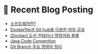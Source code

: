 
# 🤖 Recent Blog Posting 
<!-- BLOG-POST-LIST:START -->
- [소프트웨어란?](https://velog.io/@sengjun0624/%EC%86%8C%ED%94%84%ED%8A%B8%EC%9B%A8%EC%96%B4%EB%9E%80)
- [Dockerfile과 Git hub를 이용한 파일 공유](https://velog.io/@sengjun0624/Dockerfile%EA%B3%BC-Git-hub%EB%A5%BC-%EC%9D%B4%EC%9A%A9%ED%95%9C-%ED%8C%8C%EC%9D%BC-%EA%B3%B5%EC%9C%A0)
- [[Docker] 도커 컨테이너 명령어와 볼륨](https://velog.io/@sengjun0624/Docker-%EB%8F%84%EC%BB%A4-%EC%BB%A8%ED%85%8C%EC%9D%B4%EB%84%88-%EB%AA%85%EB%A0%B9%EC%96%B4%EC%99%80-%EB%B3%BC%EB%A5%A8)
- [Java Code Convention](https://velog.io/@sengjun0624/Java-Code-Convention)
- [Git Branch 주요 명령어 정리](https://velog.io/@sengjun0624/Git-Branch-%EC%A3%BC%EC%9A%94-%EB%AA%85%EB%A0%B9%EC%96%B4-%EC%A0%95%EB%A6%AC)
<!-- BLOG-POST-LIST:END -->
